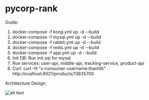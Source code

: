 # pycorp-rank

Guide:
1. docker-compose -f kong.yml up -d --build
2. docker-compose -f mysql.yml up -d --build
3. docker-compose -f rabbit.yml up -d --build
4. docker-compose -f redis.yml up -d --build
5. docker-compose -f app.yml up -d --build
6. Init DB: Run init.sql for mysql
7. Run services: user-api, middle-api, tracking-service, product-api
8. Curl: curl -H "x-consumer-username:thanhtk" http:/localhost:8021/products/13635700


Architecture Design:

![alt text](https://github.com/eveknow/pycorp-rank/blob/5891d13f495f786d4ed7428e34bdeea0ba28f348/AD.png?raw=true)

